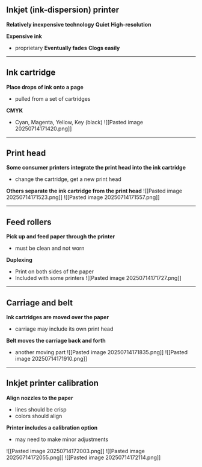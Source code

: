 ## Inkjet (ink-dispersion) printer 
**Relatively inexpensive technology**
**Quiet**
**High-resolution**

**Expensive ink**
- proprietary
**Eventually fades**
**Clogs easily**

---
## Ink cartridge
**Place drops of ink onto a page**
- pulled from a set of cartridges

**CMYK**
- Cyan, Magenta, Yellow, Key (black)
![[Pasted image 20250714171420.png]]

---
## Print head
**Some consumer printers integrate the print head into the ink cartridge**
- change the cartridge, get a new print head

**Others separate the ink cartridge from the print head**
![[Pasted image 20250714171523.png]]
![[Pasted image 20250714171557.png]]

---
## Feed rollers
**Pick up and feed paper through the printer**
- must be clean and not worn

**Duplexing**
- Print on both sides of the paper 
- Included with some printers 
![[Pasted image 20250714171727.png]]

---
## Carriage and belt
**Ink cartridges are moved over the paper**
- carriage may include its own print head

**Belt moves the carriage back and forth**
- another moving part 
![[Pasted image 20250714171835.png]]
![[Pasted image 20250714171910.png]]

---
## Inkjet printer calibration
**Align nozzles to the paper**
- lines should be crisp 
- colors should align 

**Printer includes a calibration option**
- may need to make minor adjustments

![[Pasted image 20250714172003.png]]
![[Pasted image 20250714172055.png]]
![[Pasted image 20250714172114.png]]
